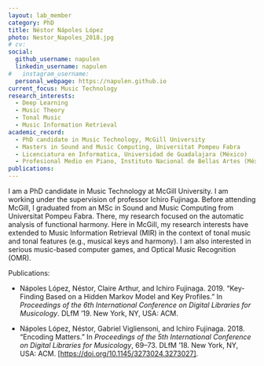 ```yaml
---
layout: lab_member
category: PhD
title: Néstor Nápoles López
photo: Nestor_Napoles_2018.jpg
# cv:
social:
  github_username: napulen
  linkedin_username: napulen
#   instagram_username:
  personal_webpage: https://napulen.github.io
current_focus: Music Technology
research_interests:
  - Deep Learning
  - Music Theory
  - Tonal Music
  - Music Information Retrieval
academic_record:
  - PhD candidate in Music Technology, McGill University
  - Masters in Sound and Music Computing, Universitat Pompeu Fabra
  - Licenciatura en Informatica, Universidad de Guadalajara (México)
  - Profesional Medio en Piano, Instituto Nacional de Bellas Artes (México)
publications:
---
```


I am a PhD candidate in Music Technology at McGill University. I am working under the supervision of professor Ichiro Fujinaga. Before attending McGill, I graduated from an MSc in Sound and Music Computing from Universitat Pompeu Fabra. There, my research focused on the automatic analysis of functional harmony. Here in McGill, my research interests have extended to Music Information Retrieval (MIR) in the context of tonal music and tonal features (e.g., musical keys and harmony). I am also interested in serious music-based computer games, and Optical Music Recognition (OMR).

Publications:

- Nápoles López, Néstor, Claire Arthur, and Ichiro Fujinaga. 2019. “Key-Finding Based on a Hidden Markov Model and Key Profiles.” In _Proceedings of the 6th International Conference on Digital Libraries for Musicology_. DLfM ’19. New York, NY, USA: ACM.

- Nápoles López, Néstor, Gabriel Vigliensoni, and Ichiro Fujinaga. 2018. “Encoding Matters.” In _Proceedings of the 5th International Conference on Digital Libraries for Musicology_, 69–73. DLfM ’18. New York, NY, USA: ACM. [https://doi.org/10.1145/3273024.3273027].